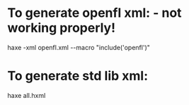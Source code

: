To generate openfl xml: - not working properly!
=======================
haxe -xml openfl.xml --macro "include('openfl')" 

To generate std lib xml:
========================
haxe all.hxml

